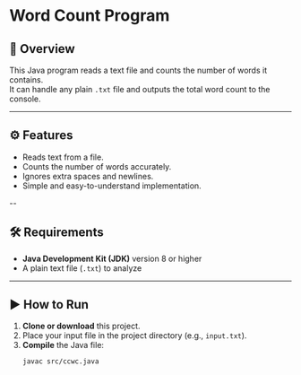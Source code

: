 # Word Count Program

## 📖 Overview
This Java program reads a text file and counts the number of words it contains.  
It can handle any plain `.txt` file and outputs the total word count to the console.

---

## ⚙️ Features
- Reads text from a file.
- Counts the number of words accurately.
- Ignores extra spaces and newlines.
- Simple and easy-to-understand implementation.

--
## 🛠️ Requirements
- **Java Development Kit (JDK)** version 8 or higher
- A plain text file (`.txt`) to analyze

---

## ▶️ How to Run
1. **Clone or download** this project.
2. Place your input file in the project directory (e.g., `input.txt`).
3. **Compile** the Java file:
   ```bash
   javac src/ccwc.java
